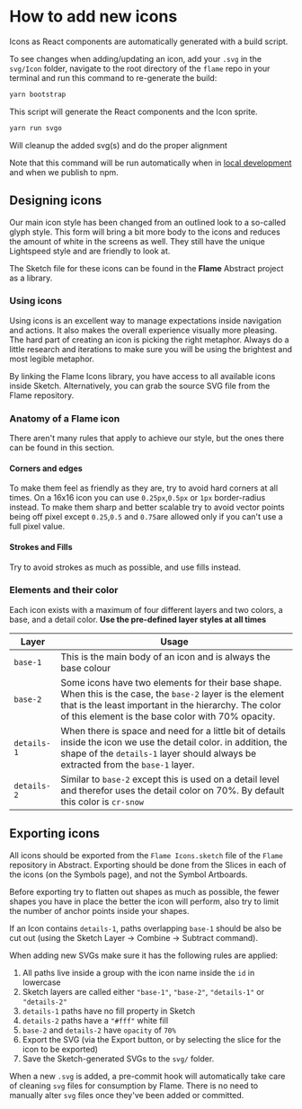 # How to add new icons

Icons as React components are automatically generated with a build script.

To see changes when adding/updating an icon, add your `.svg` in the `svg/Icon` folder,
navigate to the root directory of the `flame` repo in your terminal and run this command to re-generate the build:

```sh
yarn bootstrap
```

This script will generate the React components and the Icon sprite.

```sh
yarn run svgo
```

Will cleanup the added svg(s) and do the proper alignment

Note that this command will be run automatically when in [local development](https://github.com/lightspeed/flame/blob/master/.github/CONTRIBUTING.md#launch-storybook-for-local-development) and when we publish to npm.

## Designing icons

Our main icon style has been changed from an outlined look to a so-called glyph style. This form will bring a bit more body to the icons and reduces the amount of white in the screens as well. They still have the unique Lightspeed style and are friendly to look at.

The Sketch file for these icons can be found in the **Flame** Abstract project as a library.

### Using icons

Using icons is an excellent way to manage expectations inside navigation and actions. It also makes the overall experience visually more pleasing. The hard part of creating an icon is picking the right metaphor. Always do a little research and iterations to make sure you will be using the brightest and most legible metaphor.

By linking the Flame Icons library, you have access to all available icons inside Sketch. Alternatively, you can grab the source SVG file from the Flame repository.

### Anatomy of a Flame icon

There aren't many rules that apply to achieve our style, but the ones there can be found in this section.

#### Corners and edges

To make them feel as friendly as they are, try to avoid hard corners at all times. On a 16x16 icon you can use `0.25px`,`0.5px` or `1px` border-radius instead. To make them sharp and better scalable try to avoid vector points being off pixel except `0.25`,`0.5` and `0.75`are allowed only if you can't use a full pixel value.

#### Strokes and Fills

Try to avoid strokes as much as possible, and use fills instead.

### Elements and their color

Each icon exists with a maximum of four different layers and two colors, a base, and a detail color. **Use the pre-defined layer styles at all times**

| Layer       | Usage                                                                                                                                                                                                                   |
| ----------- | ----------------------------------------------------------------------------------------------------------------------------------------------------------------------------------------------------------------------- |
| `base-1`    | This is the main body of an icon and is always the base colour                                                                                                                                                          |
| `base-2`    | Some icons have two elements for their base shape. When this is the case, the `base-2` layer is the element that is the least important in the hierarchy. The color of this element is the base color with 70% opacity. |
| `details-1` | When there is space and need for a little bit of details inside the icon we use the detail color. in addition, the shape of the `details-1` layer should always be extracted from the `base-1` layer.                   |
| `details-2` | Similar to `base-2` except this is used on a detail level and therefor uses the detail color on 70%. By default this color is `cr-snow`                                                                                 |

## Exporting icons

All icons should be exported from the `Flame Icons.sketch` file of the `Flame` repository in Abstract. Exporting should be done from the Slices in each of the icons (on the Symbols page), and not the Symbol Artboards.

Before exporting try to flatten out shapes as much as possible, the fewer shapes you have in place the better the icon will perform, also try to limit the number of anchor points inside your shapes.

If an Icon contains `details-1`, paths overlapping `base-1` should be also be cut out (using the Sketch Layer -> Combine -> Subtract command).

When adding new SVGs make sure it has the following rules are applied:

1. All paths live inside a group with the icon name inside the `id` in lowercase
2. Sketch layers are called either `"base-1"`, `"base-2"`, `"details-1"` or `"details-2"`
3. `details-1` paths have no fill property in Sketch
4. `details-2` paths have a `"#fff"` white fill
5. `base-2` and `details-2` have `opacity` of `70%`
6. Export the SVG (via the Export button, or by selecting the slice for the icon to be exported)
7. Save the Sketch-generated SVGs to the `svg/` folder.

When a new `.svg` is added, a pre-commit hook will automatically take care of cleaning `svg` files for consumption by Flame. There is no need to manually alter `svg` files once they've been added or committed.
